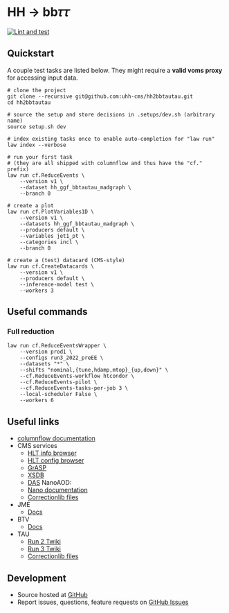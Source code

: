 # HH → bb𝜏𝜏

[![Lint and test](https://github.com/uhh-cms/hh2bbtautau/actions/workflows/lint_and_test.yaml/badge.svg)](https://github.com/uhh-cms/hh2bbtautau/actions/workflows/lint_and_test.yaml)

## Quickstart

A couple test tasks are listed below.
They might require a **valid voms proxy** for accessing input data.

```shell
# clone the project
git clone --recursive git@github.com:uhh-cms/hh2bbtautau.git
cd hh2bbtautau

# source the setup and store decisions in .setups/dev.sh (arbitrary name)
source setup.sh dev

# index existing tasks once to enable auto-completion for "law run"
law index --verbose

# run your first task
# (they are all shipped with columnflow and thus have the "cf." prefix)
law run cf.ReduceEvents \
    --version v1 \
    --dataset hh_ggf_bbtautau_madgraph \
    --branch 0

# create a plot
law run cf.PlotVariables1D \
    --version v1 \
    --datasets hh_ggf_bbtautau_madgraph \
    --producers default \
    --variables jet1_pt \
    --categories incl \
    --branch 0

# create a (test) datacard (CMS-style)
law run cf.CreateDatacards \
    --version v1 \
    --producers default \
    --inference-model test \
    --workers 3
```

## Useful commands

### Full reduction

```shell
law run cf.ReduceEventsWrapper \
    --version prod1 \
    --configs run3_2022_preEE \
    --datasets "*" \
    --shifts "nominal,{tune,hdamp,mtop}_{up,down}" \
    --cf.ReduceEvents-workflow htcondor \
    --cf.ReduceEvents-pilot \
    --cf.ReduceEvents-tasks-per-job 3 \
    --local-scheduler False \
    --workers 6
```

## Useful links

- [columnflow documentation](https://columnflow.readthedocs.io/en/latest/index.html)
- CMS services
  - [HLT info browser](https://cmshltinfo.app.cern.ch/path/HLT_MediumChargedIsoPFTau180HighPtRelaxedIso_Trk50_eta2p1_v)
  - [HLT config browser](https://cmshltcfg.app.cern.ch/open?db=online&cfg=%2Fcdaq%2Fphysics%2FRun2018%2F2e34%2Fv2.1.5%2FHLT%2FV2)
  - [GrASP](https://cms-pdmv-prod.web.cern.ch/grasp/)
  - [XSDB](https://xsecdb-xsdb-official.app.cern.ch/xsdb)
  - [DAS](https://cmsweb.cern.ch/das)
NanoAOD:
  - [Nano documentation](https://gitlab.cern.ch/cms-nanoAOD/nanoaod-doc)
  - [Correctionlib files](https://gitlab.cern.ch/cms-nanoAOD/jsonpog-integration)
- JME
  - [Docs](https://cms-jerc.web.cern.ch)
- BTV
  - [Docs](https://btv-wiki.docs.cern.ch)
- TAU
  - [Run 2 Twiki](https://twiki.cern.ch/twiki/bin/viewauth/CMS/TauIDRecommendationForRun2)
  - [Run 3 Twiki](https://twiki.cern.ch/twiki/bin/viewauth/CMS/TauIDRecommendationForRun3)
  - [Correctionlib files](https://gitlab.cern.ch/cms-tau-pog/jsonpog-integration/-/tree/TauPOG_v2_deepTauV2p5/POG/TAU?ref_type=heads)

## Development

- Source hosted at [GitHub](https://github.com/uhh-cms/hh2bbtautau)
- Report issues, questions, feature requests on [GitHub Issues](https://github.com/uhh-cms/hh2bbtautau/issues)
